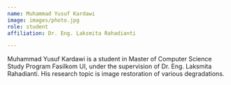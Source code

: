 ```yaml
---
name: Muhammad Yusuf Kardawi
image: images/photo.jpg
role: student
affiliation: Dr. Eng. Laksmita Rahadianti

---
```


Muhammad Yusuf Kardawi is a student in Master of Computer Science Study Program Fasilkom UI, under the supervision of Dr. Eng. Laksmita Rahadianti. His research topic is image restoration of various degradations.
